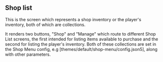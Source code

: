 ## Shop list

This is the screen which represents a shop inventory or the player's inventory, both of which are collections.

 It renders two buttons, "Shop" and "Manage" which route to different Shop List screens, the first intended for listing items available to purchase and the second for listing the player's inventory. Both of these collections are set in the Shop Menu config, e.g [themes/default/shop-menu/config.json5], along with other parameters.